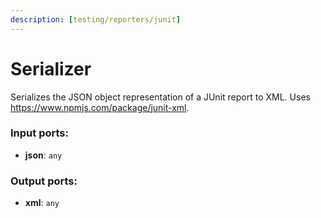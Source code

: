 ```yaml
---
description: [testing/reporters/junit]
---
```


# Serializer

Serializes the JSON object representation of a JUnit report to XML.
Uses https://www.npmjs.com/package/junit-xml. 

### Input ports:

* __json__: ` any `

### Output ports:

* __xml__: ` any `

